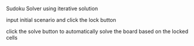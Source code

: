 Sudoku Solver using iterative solution

input initial scenario and click the lock button

click the solve button to automatically solve the board based on the locked cells
